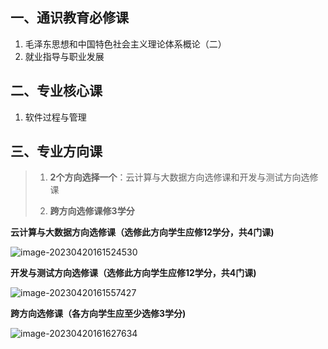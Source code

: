 ## 一、通识教育必修课

1. 毛泽东思想和中国特色社会主义理论体系概论（二）
1. 就业指导与职业发展

## 二、专业核心课

1. 软件过程与管理

## 三、专业方向课

> 1. **2个方向选择一个**：云计算与大数据方向选修课和开发与测试方向选修课
>
> 2. **跨方向选修课修3学分**

**云计算与大数据方向选修课（选修此方向学生应修12学分，共4门课)**

![image-20230420161524530](https://s2.loli.net/2023/04/20/ahqXRMwJPt1SuyV.png)

**开发与测试方向选修课（选修此方向学生应修12学分，共4门课)**

![image-20230420161557427](https://s2.loli.net/2023/04/20/u69gq3PjBNZsJVl.png)

**跨方向选修课（各方向学生应至少选修3学分)**

![image-20230420161627634](https://s2.loli.net/2023/04/20/92ajbpE38sglNqQ.png)